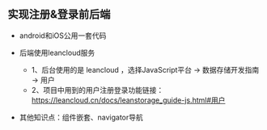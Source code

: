 
## 实现注册&登录前后端 

* android和iOS公用一套代码

* 后端使用leancloud服务

	* 1、后台使用的是 leancloud ，选择JavaScript平台 -> 数据存储开发指南 -> 用户
	* 2、项目中用到的用户注册登录功能链接： https://leancloud.cn/docs/leanstorage_guide-js.html#用户 

* 其他知识点：组件嵌套、navigator导航



